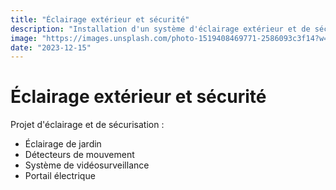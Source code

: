 ```yaml
---
title: "Éclairage extérieur et sécurité"
description: "Installation d'un système d'éclairage extérieur et de sécurité pour une propriété. Mise en place de détecteurs de mouvement et de caméras."
image: "https://images.unsplash.com/photo-1519408469771-2586093c3f14?w=800&auto=format&fit=crop"
date: "2023-12-15"
---
```


# Éclairage extérieur et sécurité

Projet d'éclairage et de sécurisation :

- Éclairage de jardin
- Détecteurs de mouvement
- Système de vidéosurveillance
- Portail électrique